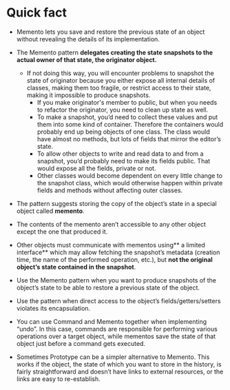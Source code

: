 # Quick fact
- Memento lets you save and restore the previous state of an object without revealing the details of its implementation.
- The Memento pattern **delegates creating the state snapshots to the actual owner of that state, the originator object.**
  - If not doing this way, you will encounter problems to snapshot the state of originator because you either expose all internal details of classes, making them too fragile, or restrict access to their state, making it impossible to produce snapshots.
    - If you make originator's member to public, but when you needs to refactor the originator, you need to clean up state as well.
    - To make a snapshot, you’d need to collect these values and put them into some kind of container. Therefore the containers would probably end up being objects of one class. The class would have almost no methods, but lots of fields that mirror the editor’s state.
    - To allow other objects to write and read data to and from a snapshot, you’d probably need to make its fields public. That would expose all the fields, private or not.
    - Other classes would become dependent on every little change to the snapshot class, which would otherwise happen within private fields and methods without affecting outer classes.
- The pattern suggests storing the copy of the object’s state in a special object called **memento**.
- The contents of the memento aren’t accessible to any other object except the one that produced it. 
- Other objects must communicate with mementos using** a limited interface** which may allow fetching the snapshot’s metadata (creation time, the name of the performed operation, etc.), but **not the original object’s state contained in the snapshot**.
- Use the Memento pattern when you want to produce snapshots of the object’s state to be able to restore a previous state of the object.
- Use the pattern when direct access to the object’s fields/getters/setters violates its encapsulation.

- You can use Command and Memento together when implementing “undo”. In this case, commands are responsible for performing various operations over a target object, while mementos save the state of that object just before a command gets executed.
- Sometimes Prototype can be a simpler alternative to Memento. This works if the object, the state of which you want to store in the history, is fairly straightforward and doesn’t have links to external resources, or the links are easy to re-establish.

